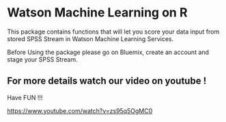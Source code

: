 # Watson Machine Learning on R 

This package contains functions that will let you score your data input from stored SPSS Stream in Watson Machine Learning Services.


Before Using the package please go on Bluemix, create an account and stage your SPSS Stream.

## For more details watch our video on youtube !


Have FUN !!!

https://www.youtube.com/watch?v=zs95q5OgMC0
